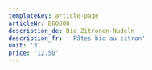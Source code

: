 ```yaml
---
templateKey: article-page
articleNr: B60008
description_de: Bio Zitronen-Nudeln
description_fr: ' Pâtes bio au citron'
unit: '3'
price: '12.50'
---
```



